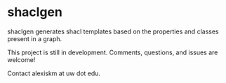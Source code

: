 # shaclgen 
shaclgen generates shacl templates based on the properties and classes present in a graph.

This project is still in development. Comments, questions, and issues are welcome!

Contact alexiskm at uw dot edu.
